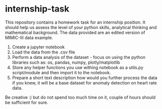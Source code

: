 # internship-task

This repository contains a homework task for an internship position. It should help us assess the level of your python skills, analytical thinking and mathematical background.
The data provided are an edited version of MIMIC-III data example. 

1. Create a jupyter notebook
2. Load the data from the .csv file
3. Perform a data analysis of the dataset - focus on using the python libraries such as: os, pandas, numpy, plotly/matplotlib
4. Store any helper functions you use withing notebook as a utils.py script/module and then import it to the notebook.
5. Prepare a short text description how would you further process the data if you knew, it will be a base dataset for anomaly detection on heart rate data.

Be creative :) but do not spend too much time on it, couple of hours should be sufficient for sure.